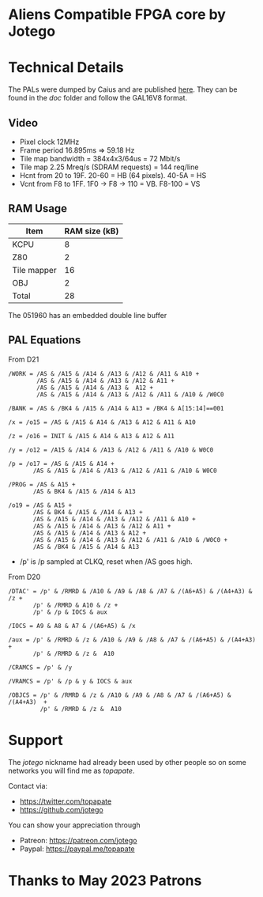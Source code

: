 # Aliens Compatible FPGA core by Jotego

# Technical Details

The PALs were dumped by Caius and are published [here](https://wiki.pldarchive.co.uk/index.php?title=Aliens). They can be found in the _doc_ folder and follow the GAL16V8 format.

## Video

- Pixel clock 12MHz
- Frame period 16.895ms => 59.18 Hz
- Tile map bandwidth = 384x4x3/64us = 72 Mbit/s
- Tile map 2.25 Mreq/s (SDRAM requests) = 144 req/line
- Hcnt from 20 to 19F. 20-60 = HB (64 pixels). 40-5A = HS
- Vcnt from F8 to 1FF. 1F0 -> F8 -> 110 = VB. F8-100 = VS

## RAM Usage

Item        | RAM size (kB)
------------|-----------
KCPU        |  8
Z80         |  2
Tile mapper | 16
OBJ         |  2
Total       | 28

The 051960 has an embedded double line buffer

## PAL Equations

From D21

```
/WORK = /AS & /A15 & /A14 & /A13 & /A12 & /A11 & A10 +
        /AS & /A15 & /A14 & /A13 & /A12 & A11 +
        /AS & /A15 & /A14 & /A13 &  A12 +
        /AS & /A15 & /A14 & /A13 & /A12 & /A11 & /A10 & /W0C0

/BANK = /AS & /BK4 & /A15 & /A14 & A13 = /BK4 & A[15:14]==001

/x = /o15 = /AS & /A15 & A14 & /A13 & A12 & A11 & A10

/z = /o16 = INIT & /A15 & A14 & A13 & A12 & A11

/y = /o12 = /A15 & /A14 & /A13 & /A12 & /A11 & /A10 & W0C0

/p = /o17 = /AS & /A15 & A14 +
       /AS & /A15 & /A14 & /A13 & /A12 & /A11 & /A10 & W0C0

/PROG = /AS & A15 +
       /AS & BK4 & /A15 & /A14 & A13

/o19 = /AS & A15 +
       /AS & BK4 & /A15 & /A14 & A13 +
       /AS & /A15 & /A14 & /A13 & /A12 & /A11 & A10 +
       /AS & /A15 & /A14 & /A13 & /A12 & A11 +
       /AS & /A15 & /A14 & /A13 & A12 +
       /AS & /A15 & /A14 & /A13 & /A12 & /A11 & /A10 & /W0C0 +
       /AS & /BK4 & /A15 & /A14 & A13
```

- /p' is /p sampled at CLKQ, reset when /AS goes high.

From D20

```
/DTAC' = /p' & /RMRD & /A10 & /A9 & /A8 & /A7 & /(A6+A5) & /(A4+A3) & /z +
       /p' & /RMRD & A10 & /z +
       /p' & /p & IOCS & aux

/IOCS = A9 & A8 & A7 & /(A6+A5) & /x

/aux = /p' & /RMRD & /z & /A10 & /A9 & /A8 & /A7 & /(A6+A5) & /(A4+A3) +
       /p' & /RMRD & /z &  A10

/CRAMCS = /p' & /y

/VRAMCS = /p' & /p & y & IOCS & aux

/OBJCS = /p' & /RMRD & /z & /A10 & /A9 & /A8 & /A7 & /(A6+A5) & /(A4+A3)  +
         /p' & /RMRD & /z &  A10

```



# Support

The *jotego* nickname had already been used by other people so on some networks
you will find me as *topapate*.

Contact via:
* https://twitter.com/topapate
* https://github.com/jotego

You can show your appreciation through
* Patreon: https://patreon.com/jotego
* Paypal: https://paypal.me/topapate

# Thanks to May 2023 Patrons
